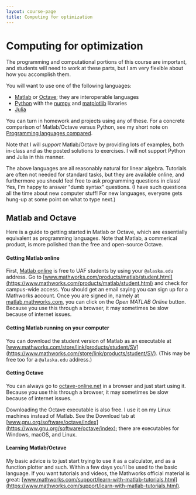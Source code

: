 ```yaml
---
layout: course-page
title: Computing for optimization
---
```


# Computing for optimization

The programming and computational portions of this course are important, and students will need to work at these parts, but I am very flexible about how you accomplish them.

You will want to use one of the following languages:

  * [Matlab](https://matlab.mathworks.com/) or [Octave](https://www.gnu.org/software/octave/index); they are interoperable languages
  * [Python](http://python.org/) with the [numpy](https://numpy.org/) and [matplotlib](http://matplotlib.org/) libraries
  * [Julia](https://julialang.org/)

You can turn in homework and projects using any of these.  For a concrete comparison of Matlab/Octave versus Python, see my short note on [Programming languages compared](https://bueler.github.io/compareMOP.pdf).

Note that I will _support_ Matlab/Octave by providing lots of examples, both in-class and as the posted solutions to exercises.  I will not support Python and Julia in this manner.

The above languages are all reasonably natural for linear algebra.  Tutorials are often not needed for standard tasks, but they are available online, and furthermore you should feel free to ask programming questions in class!  Yes, I'm happy to answer "dumb syntax" questions.  (I have such questions all the time about new computer stuff!  For new languages, everyone gets hung-up at some point on what to type next.)

## Matlab and Octave

Here is a guide to getting started in Matlab or Octave, which are essentially equivalent as programming languages.  Note that Matlab, a commerical product, is more polished than the free and open-source Octave.

#### Getting Matlab online

First, [Matlab online](https://matlab.mathworks.com/) is free to UAF students by using your `@alaska.edu` address.  Go to [www.mathworks.com/products/matlab/student.html](https://www.mathworks.com/products/matlab/student.html) and check for campus-wide access.  You should get an email saying you can sign up for a Mathworks account.  Once you are signed in, namely at [matlab.mathworks.com](https://matlab.mathworks.com/), you can click on the *Open MATLAB Online* button.  Because you use this through a browser, it may sometimes be slow because of internet issues.

#### Getting Matlab running on your computer

You can download the student version of Matlab as an executable at [www.mathworks.com/store/link/products/student/SV](https://www.mathworks.com/store/link/products/student/SV).  (This may be free too for a `@alaska.edu` address.)

#### Getting Octave

You can always go to [octave-online.net](https://octave-online.net/) in a browser and just start using it.  Because you use this through a browser, it may sometimes be slow because of internet issues.

Downloading the Octave executable is also free.  I use it on my Linux machines instead of Matlab.  See the Download tab at [www.gnu.org/software/octave/index](https://www.gnu.org/software/octave/index); there are executables for Windows, macOS, and Linux.

#### Learning Matlab/Octave

My basic advice is to just start trying to use it as a calculator, and as a function plotter and such.  Within a few days you'll be used to the basic language.  If you want tutorials and videos, the Mathworks official material is great: [www.mathworks.com/support/learn-with-matlab-tutorials.html](https://www.mathworks.com/support/learn-with-matlab-tutorials.html).
